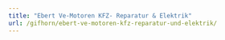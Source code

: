 ```yaml
---
title: "Ebert Ve-Motoren KFZ- Reparatur & Elektrik"
url: /gifhorn/ebert-ve-motoren-kfz-reparatur-und-elektrik/
---
```

